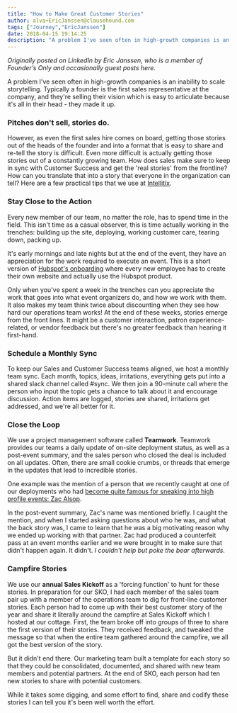 ```yaml
---
title: "How to Make Great Customer Stories"
author: alva+EricJanssen@clausehound.com
tags: ["Journey","EricJanssen"]
date: 2018-04-15 19:14:25
description: "A problem I've seen often in high-growth companies is an inability to scale storytelling. Typically a founder is the first sales representative at the company, and they're selling their vision which is easy to articulate because it's all in their head - they made it up."
---
```




*Originally posted on LinkedIn by Eric Janssen, who is a member of Founder’s Only and occasionally guest posts here.*

A problem I've seen often in high-growth companies is an inability to scale storytelling. Typically a founder is the first sales representative at the company, and they're selling their vision which is easy to articulate because it's all in their head - they made it up.

### Pitches don't sell, stories do.

However, as even the first sales hire comes on board, getting those stories out of the heads of the founder and into a format that is easy to share and re-tell the story is difficult. Even more difficult is actually getting those stories out of a constantly growing team. How does sales make sure to keep in sync with Customer Success and get the 'real stories' from the frontline? How can you translate that into a story that everyone in the organization can tell? Here are a few practical tips that we use at [Intellitix](http://www.intellitix.com/).

### Stay Close to the Action

Every new member of our team, no matter the role, has to spend time in the field. This isn't time as a casual observer, this is time actually working in the trenches: building up the site, deploying, working customer care, tearing down, packing up.

It's early mornings and late nights but at the end of the event, they have an appreciation for the work required to execute an event. This is a short version of [Hubspot's onboarding](http://www.forentrepreneurs.com/onboarding/) where every new employee has to create their own website and actually use the Hubspot product.

Only when you've spent a week in the trenches can you appreciate the work that goes into what event organizers do, and how we work with them. It also makes my team think twice about discounting when they see how hard our operations team works! At the end of these weeks, stories emerge from the front lines. It might be a customer interaction, patron experience-related, or vendor feedback but there's no greater feedback than hearing it first-hand.

 

### Schedule a Monthly Sync

To keep our Sales and Customer Success teams aligned, we host a monthly team sync. Each month, topics, ideas, irritations, everything gets put into a shared slack channel called #sync. We then join a 90-minute call where the person who input the topic gets a chance to talk about it and encourage discussion. Action items are logged, stories are shared, irritations get addressed, and we're all better for it.

 

### Close the Loop

We use a project management software called **Teamwork**. Teamwork provides our teams a daily update of on-site deployment status, as well as a post-event summary, and the sales person who closed the deal is included on all updates. Often, there are small cookie crumbs, or threads that emerge in the updates that lead to incredible stories.

One example was the mention of a person that we recently caught at one of our deployments who had [become quite famous for sneaking into high profile events: Zac Alsop](https://www.si.com/boxing/2017/07/16/conor-mcgregor-press-conference-fan-fake-credential-zac-alsop-youtube).



In the post-event summary, Zac's name was mentioned briefly. I caught the mention, and when I started asking questions about who he was, and what the back story was, I came to learn that he was a big motivating reason why we ended up working with that partner. Zac had produced a counterfeit pass at an event months earlier and we were brought in to make sure that didn't happen again. It didn't.
*I couldn't help but poke the bear afterwards.*

### Campfire Stories

We use our **annual Sales Kickoff** as a 'forcing function' to hunt for these stories. In preparation for our SKO, I had each member of the sales team pair up with a member of the operations team to dig for front-line customer stories. Each person had to come up with their best customer story of the year and share it literally around the campfire at Sales Kickoff which I hosted at our cottage. First, the team broke off into groups of three to share the first version of their stories. They received feedback, and tweaked the message so that when the entire team gathered around the campfire, we all got the best version of the story.

But it didn't end there. Our marketing team built a template for each story so that they could be consolidated, documented, and shared with new team members and potential partners. At the end of SKO, each person had ten new stories to share with potential customers.

While it takes some digging, and some effort to find, share and codify these stories I can tell you it's been well worth the effort.
